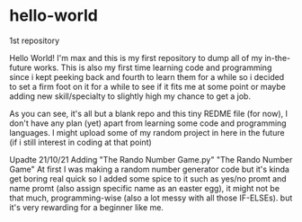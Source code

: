# hello-world
1st repository

Hello World! I'm max and this is my first repository to dump all of my in-the-future works.
This is also my first time learning code and programming since i kept peeking back and fourth to learn them for a while so i decided to set a firm foot on it for a while to see if it fits me at some point or maybe adding new skill/specialty to slightly high my chance to get a job.

As you can see, it's all but a blank repo and this tiny REDME file (for now), I don't have any plan (yet) apart from learning some code and programming languages.
I might upload some of my random project in here in the future (if i still interest in coding at that point)

Upadte 21/10/21
  Adding "The Rando Number Game.py"
  "The Rando Number Game"
  At first I was making a random number generator code but it's kinda get boring real quick so I added some spice to it such as yes/no promt and name promt (also assign specific     name as an easter egg), it might not be that much, programming-wise (also a lot messy with all those IF-ELSEs). but it's very rewarding for a beginner like me.
